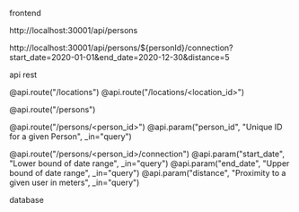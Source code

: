 frontend 

http://localhost:30001/api/persons

http://localhost:30001/api/persons/${personId}/connection?start_date=2020-01-01&end_date=2020-12-30&distance=5


api rest

@api.route("/locations")
@api.route("/locations/<location_id>")

@api.route("/persons")

@api.route("/persons/<person_id>")
@api.param("person_id", "Unique ID for a given Person", _in="query")


@api.route("/persons/<person_id>/connection")
@api.param("start_date", "Lower bound of date range", _in="query")
@api.param("end_date", "Upper bound of date range", _in="query")
@api.param("distance", "Proximity to a given user in meters", _in="query")


database